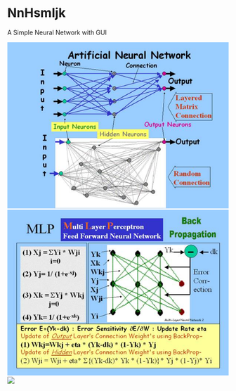 # NnHsmIjk
A Simple Neural Network with GUI

<img src=Readme_files/image002.jpg>

<img src=Readme_files/image004.jpg>

<img src=Readme_files/image005.jpg>
